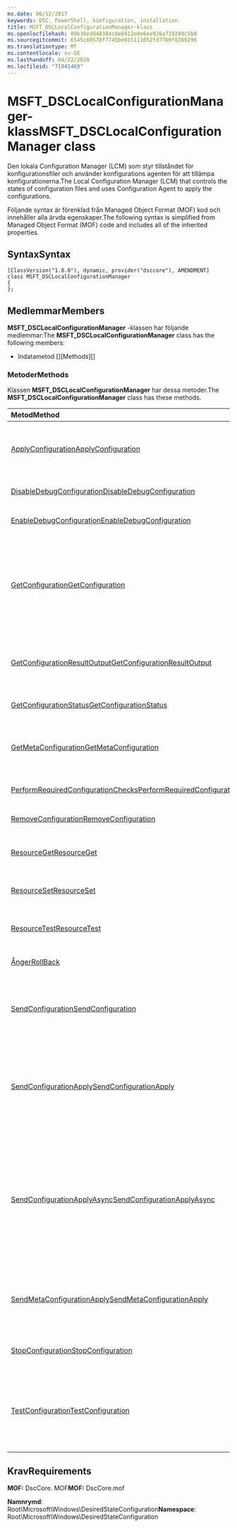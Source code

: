 ```yaml
---
ms.date: 06/12/2017
keywords: DSC, PowerShell, konfiguration, installation
title: MSFT_DSCLocalConfigurationManager-klass
ms.openlocfilehash: 09b30edd48384c0e8412e0e6ee926a719249c5b8
ms.sourcegitcommit: 6545c60578f7745be015111052fd7769f8289296
ms.translationtype: MT
ms.contentlocale: sv-SE
ms.lasthandoff: 04/22/2020
ms.locfileid: "71941469"
---
```

# <a name="msft_dsclocalconfigurationmanager-class"></a><span data-ttu-id="40984-103">MSFT_DSCLocalConfigurationManager-klass</span><span class="sxs-lookup"><span data-stu-id="40984-103">MSFT_DSCLocalConfigurationManager class</span></span>

<span data-ttu-id="40984-104">Den lokala Configuration Manager (LCM) som styr tillståndet för konfigurationsfiler och använder konfigurations agenten för att tillämpa konfigurationerna.</span><span class="sxs-lookup"><span data-stu-id="40984-104">The Local Configuration Manager (LCM) that controls the states of configuration files and uses Configuration Agent to apply the configurations.</span></span>

<span data-ttu-id="40984-105">Följande syntax är förenklad från Managed Object Format (MOF) kod och innehåller alla ärvda egenskaper.</span><span class="sxs-lookup"><span data-stu-id="40984-105">The following syntax is simplified from Managed Object Format (MOF) code and includes all of the inherited properties.</span></span>

## <a name="syntax"></a><span data-ttu-id="40984-106">Syntax</span><span class="sxs-lookup"><span data-stu-id="40984-106">Syntax</span></span>

```
[ClassVersion("1.0.0"), dynamic, provider("dsccore"), AMENDMENT]
class MSFT_DSCLocalConfigurationManager
{
};
```

## <a name="members"></a><span data-ttu-id="40984-107">Medlemmar</span><span class="sxs-lookup"><span data-stu-id="40984-107">Members</span></span>

<span data-ttu-id="40984-108">**MSFT_DSCLocalConfigurationManager** -klassen har följande medlemmar:</span><span class="sxs-lookup"><span data-stu-id="40984-108">The **MSFT_DSCLocalConfigurationManager** class has the following members:</span></span>

- <span data-ttu-id="40984-109">Indatametod []</span><span class="sxs-lookup"><span data-stu-id="40984-109">[Methods][]</span></span>

### <a name="methods"></a><span data-ttu-id="40984-110">Metoder</span><span class="sxs-lookup"><span data-stu-id="40984-110">Methods</span></span>

<span data-ttu-id="40984-111">Klassen **MSFT_DSCLocalConfigurationManager** har dessa metoder.</span><span class="sxs-lookup"><span data-stu-id="40984-111">The **MSFT_DSCLocalConfigurationManager** class has these methods.</span></span>

|<span data-ttu-id="40984-112">Metod</span><span class="sxs-lookup"><span data-stu-id="40984-112">Method</span></span> |<span data-ttu-id="40984-113">Beskrivning</span><span class="sxs-lookup"><span data-stu-id="40984-113">Description</span></span> |
|:--- |:---|
| [<span data-ttu-id="40984-114">ApplyConfiguration</span><span class="sxs-lookup"><span data-stu-id="40984-114">ApplyConfiguration</span></span>](msft-dsclocalconfigurationmanager-applyconfiguration.md)| <span data-ttu-id="40984-115">Använder konfigurations agenten för att tillämpa den konfiguration som väntar.</span><span class="sxs-lookup"><span data-stu-id="40984-115">Uses the Configuration Agent to apply the configuration that is pending.</span></span>|
| [<span data-ttu-id="40984-116">DisableDebugConfiguration</span><span class="sxs-lookup"><span data-stu-id="40984-116">DisableDebugConfiguration</span></span>](msft-dsclocalconfigurationmanager-disabledebugconfiguration.md)| <span data-ttu-id="40984-117">Inaktiverar fel sökning av DSC-resurs.</span><span class="sxs-lookup"><span data-stu-id="40984-117">Disables DSC resource debugging.</span></span>|
| [<span data-ttu-id="40984-118">EnableDebugConfiguration</span><span class="sxs-lookup"><span data-stu-id="40984-118">EnableDebugConfiguration</span></span>](msft-dsclocalconfigurationmanager-enabledebugconfiguration.md)| <span data-ttu-id="40984-119">Aktiverar fel sökning av DSC-resurs.</span><span class="sxs-lookup"><span data-stu-id="40984-119">Enables DSC resource debugging.</span></span>|
| [<span data-ttu-id="40984-120">GetConfiguration</span><span class="sxs-lookup"><span data-stu-id="40984-120">GetConfiguration</span></span>](msft-dsclocalconfigurationmanager-getconfiguration.md)| <span data-ttu-id="40984-121">Skickar konfigurations dokumentet till den hanterade noden och använder **Get** -metoden för konfigurations agenten för att tillämpa konfigurationen.</span><span class="sxs-lookup"><span data-stu-id="40984-121">Sends the configuration document to the managed node and uses the **Get** method of the Configuration Agent to apply the configuration.</span></span>|
| [<span data-ttu-id="40984-122">GetConfigurationResultOutput</span><span class="sxs-lookup"><span data-stu-id="40984-122">GetConfigurationResultOutput</span></span>](msft-dsclocalconfigurationmanager-getconfigurationresultoutput.md)| <span data-ttu-id="40984-123">Hämtar konfigurations agentens utdata som är relaterade till ett speciellt jobb.</span><span class="sxs-lookup"><span data-stu-id="40984-123">Gets the Configuration Agent output relating to a specific job.</span></span>|
| [<span data-ttu-id="40984-124">GetConfigurationStatus</span><span class="sxs-lookup"><span data-stu-id="40984-124">GetConfigurationStatus</span></span>](msft-dsclocalconfigurationmanager-getconfigurationstatus.md)| <span data-ttu-id="40984-125">Hämta konfigurations status historik.</span><span class="sxs-lookup"><span data-stu-id="40984-125">Get the configuration status history.</span></span>|
| [<span data-ttu-id="40984-126">GetMetaConfiguration</span><span class="sxs-lookup"><span data-stu-id="40984-126">GetMetaConfiguration</span></span>](msft-dsclocalconfigurationmanager-getmetaconfiguration.md)| <span data-ttu-id="40984-127">Hämtar de LCM-inställningar som används för att kontrol lera konfigurations agenten.</span><span class="sxs-lookup"><span data-stu-id="40984-127">Gets the LCM settings that are used to control Configuration Agent.</span></span>|
| [<span data-ttu-id="40984-128">PerformRequiredConfigurationChecks</span><span class="sxs-lookup"><span data-stu-id="40984-128">PerformRequiredConfigurationChecks</span></span>](msft-dsclocalconfigurationmanager-performrequiredconfigurationchecks.md)| <span data-ttu-id="40984-129">Startar konsekvens kontrollen.</span><span class="sxs-lookup"><span data-stu-id="40984-129">Starts the consistency check.</span></span>|
| [<span data-ttu-id="40984-130">RemoveConfiguration</span><span class="sxs-lookup"><span data-stu-id="40984-130">RemoveConfiguration</span></span>](msft-dsclocalconfigurationmanager-removeconfiguration.md)| <span data-ttu-id="40984-131">Tar bort konfigurationsfilerna.</span><span class="sxs-lookup"><span data-stu-id="40984-131">Removes the configuration files.</span></span>|
| [<span data-ttu-id="40984-132">ResourceGet</span><span class="sxs-lookup"><span data-stu-id="40984-132">ResourceGet</span></span>](msft-dsclocalconfigurationmanager-resourceget.md)| <span data-ttu-id="40984-133">Anropar direkt **Get** -metoden för en DSC-resurs.</span><span class="sxs-lookup"><span data-stu-id="40984-133">Directly calls the **Get** method of a DSC resource.</span></span>|
| [<span data-ttu-id="40984-134">ResourceSet</span><span class="sxs-lookup"><span data-stu-id="40984-134">ResourceSet</span></span>](msft-dsclocalconfigurationmanager-resourceset.md)| <span data-ttu-id="40984-135">Anropar **set** -metoden för en DSC-resurs direkt.</span><span class="sxs-lookup"><span data-stu-id="40984-135">Directly calls the **Set** method of a DSC resource.</span></span>|
| [<span data-ttu-id="40984-136">ResourceTest</span><span class="sxs-lookup"><span data-stu-id="40984-136">ResourceTest</span></span>](msft-dsclocalconfigurationmanager-resourcetest.md)| <span data-ttu-id="40984-137">Anropar direkt **test** metoden för en DSC-resurs.</span><span class="sxs-lookup"><span data-stu-id="40984-137">Directly calls the **Test** method of a DSC resource.</span></span>|
| [<span data-ttu-id="40984-138">Ånger</span><span class="sxs-lookup"><span data-stu-id="40984-138">RollBack</span></span>](msft-dsclocalconfigurationmanager-rollback.md)| <span data-ttu-id="40984-139">Återställer till en tidigare konfiguration.</span><span class="sxs-lookup"><span data-stu-id="40984-139">Rolls back to a previous configuration.</span></span>|
| [<span data-ttu-id="40984-140">SendConfiguration</span><span class="sxs-lookup"><span data-stu-id="40984-140">SendConfiguration</span></span>](msft-dsclocalconfigurationmanager-sendconfiguration.md)| <span data-ttu-id="40984-141">Skickar konfigurations dokumentet till den hanterade noden och sparar det som en väntande ändring.</span><span class="sxs-lookup"><span data-stu-id="40984-141">Sends the configuration document to the managed node and saves it as a pending change.</span></span>|
| [<span data-ttu-id="40984-142">SendConfigurationApply</span><span class="sxs-lookup"><span data-stu-id="40984-142">SendConfigurationApply</span></span>](msft-dsclocalconfigurationmanager-sendconfigurationapply.md)| <span data-ttu-id="40984-143">Skickar konfigurations dokumentet till den hanterade noden och använder konfigurations agenten för att tillämpa konfigurationen.</span><span class="sxs-lookup"><span data-stu-id="40984-143">Sends the configuration document to the managed node and uses the Configuration Agent to apply the configuration.</span></span>|
| [<span data-ttu-id="40984-144">SendConfigurationApplyAsync</span><span class="sxs-lookup"><span data-stu-id="40984-144">SendConfigurationApplyAsync</span></span>](msft-dsclocalconfigurationmanager-sendconfigurationapplyasync.md)| <span data-ttu-id="40984-145">Skicka konfigurations dokumentet till den hanterade noden och börja använda konfigurations agenten för att tillämpa konfigurationen.</span><span class="sxs-lookup"><span data-stu-id="40984-145">Send the configuration document to the managed node and start using the Configuration Agent to apply the configuration.</span></span> <span data-ttu-id="40984-146">Använd GetConfigurationResultOutput för att hämta resultatet av utdata.</span><span class="sxs-lookup"><span data-stu-id="40984-146">Use GetConfigurationResultOutput to retrieve result output.</span></span>|
| [<span data-ttu-id="40984-147">SendMetaConfigurationApply</span><span class="sxs-lookup"><span data-stu-id="40984-147">SendMetaConfigurationApply</span></span>](msft-dsclocalconfigurationmanager-sendmetaconfigurationapply.md)| <span data-ttu-id="40984-148">Anger de LCM-inställningar som används för att kontrol lera konfigurations agenten.</span><span class="sxs-lookup"><span data-stu-id="40984-148">Sets the LCM settings that are used to control the Configuration Agent.</span></span>|
| [<span data-ttu-id="40984-149">StopConfiguration</span><span class="sxs-lookup"><span data-stu-id="40984-149">StopConfiguration</span></span>](msft-dsclocalconfigurationmanager-stopconfiguration.md)| <span data-ttu-id="40984-150">Stoppar den konfiguration som pågår.</span><span class="sxs-lookup"><span data-stu-id="40984-150">Stops the configuration that is in progress.</span></span>|
| [<span data-ttu-id="40984-151">TestConfiguration</span><span class="sxs-lookup"><span data-stu-id="40984-151">TestConfiguration</span></span>](msft-dsclocalconfigurationmanager-testconfiguration.md)| <span data-ttu-id="40984-152">Skickar konfigurations dokumentet till den hanterade noden och verifierar den aktuella konfigurationen mot dokumentet.</span><span class="sxs-lookup"><span data-stu-id="40984-152">Sends the configuration document to the managed node and verifies the current configuration against the document.</span></span>|

## <a name="requirements"></a><span data-ttu-id="40984-153">Krav</span><span class="sxs-lookup"><span data-stu-id="40984-153">Requirements</span></span>

<span data-ttu-id="40984-154">**MOF:** DscCore. MOF</span><span class="sxs-lookup"><span data-stu-id="40984-154">**MOF:** DscCore.mof</span></span>

<span data-ttu-id="40984-155">**Namnrymd**: Root\Microsoft\Windows\DesiredStateConfiguration</span><span class="sxs-lookup"><span data-stu-id="40984-155">**Namespace**: Root\Microsoft\Windows\DesiredStateConfiguration</span></span>
